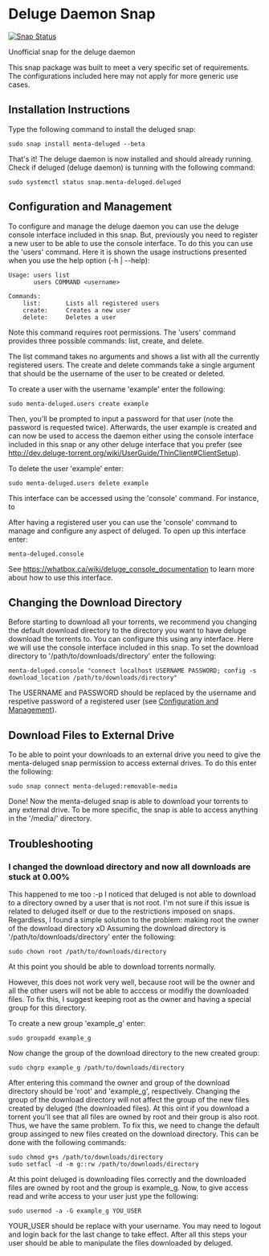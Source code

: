 # Deluge Daemon Snap

[![Snap Status](https://build.snapcraft.io/badge/dfialho/deluged-snap.svg)](https://build.snapcraft.io/user/dfialho/deluged-snap)

Unofficial snap for the deluge daemon

This snap package was built to meet a very specific set of requirements. The
configurations included here may not apply for more generic use cases.

## Installation Instructions ##

Type the following command to install the deluged snap:

    sudo snap install menta-deluged --beta
    
That's it! The deluge daemon is now installed and should already running.
Check if deluged (deluge daemon) is tunning with the following command:

    sudo systemctl status snap.menta-deluged.deluged

## Configuration and Management ##

To configure and manage the deluge daemon you can use the deluge console interface included in this snap. But, previously you need to register a new user to be able to use the console interface. To do this you can use the 'users' command. Here it is shown the usage instructions presented when you use the help option (-h | --help):

    Usage: users list
           users COMMAND <username>

    Commands:
        list:       Lists all registered users
        create:     Creates a new user
        delete:     Deletes a user
        
Note this command requires root permissions. 
The 'users' command provides three possible commands: list, create, and delete. 

The list command takes no arguments and shows a list with all the currently registered users. 
The create and delete commands take a single argument that should be the username of the user to be created or deleted.

To create a user with the username 'example' enter the following:

    sudo menta-deluged.users create example

Then, you'll be prompted to input a password for that user (note the password is requested twice). Afterwards, the user example is created and can now be used to access the daemon either using the console interface included in this snap or any other deluge interface that you prefer (see http://dev.deluge-torrent.org/wiki/UserGuide/ThinClient#ClientSetup).

To delete the user 'example' enter:

    sudo menta-deluged.users delete example

This interface can be accessed using the 'console' command. For instance, to 

After having a registered user you can use the 'console' command to manage and configure any aspect of deluged. To open up this interface enter:

    menta-deluged.console

See https://whatbox.ca/wiki/deluge_console_documentation to learn more about how to use this interface.

## Changing the Download Directory ##

Before starting to download all your torrents, we recommend you changing the default download directory to the directory you want to have deluge download the torrents to. You can configure this using any interface. Here we will use the console interface included in this snap. To set the download directory to '/path/to/downloads/directory' enter the following:

    menta-deluged.console "connect localhost USERNAME PASSWORD; config -s download_location /path/to/downloads/directory"
    
The USERNAME and PASSWORD should be replaced by the username and respetive password of a registered user (see  [Configuration and Management](#configuration-and-management)).

## Download Files to External Drive ##

To be able to point your downloads to an external drive you need to give the menta-deluged snap permission to access external drives. To do this enter the following:

    sudo snap connect menta-deluged:removable-media
    
Done! Now the menta-deluged snap is able to download your torrents to any external drive. To be more specific, the snap is able to access anything in the '/media/' directory.

## Troubleshooting ##

### I changed the download directory and now all downloads are stuck at 0.00% ###

This happened to me too :-p
I noticed that deluged is not able to download to a directory owned by a user that is not root. I'm not sure if this issue is related to deluged itself or due to the restrictions imposed on snaps. Regardless, I found a simple solution to the problem: making root the owner of the download directory xD
Assuming the download directory is '/path/to/downloads/directory' enter the following:

    sudo chown root /path/to/downloads/directory

At this point you should be able to download torrents normally.

However, this does not work very well, because root will be the owner and all the other users will not be able to acccess or modifiy the downloaded files. To fix this, I suggest keeping root as the owner and having a special group for this directory.

To create a new group 'example_g' enter:

    sudo groupadd example_g
    
Now change the group of the download directory to the new created group:

    sudo chgrp example_g /path/to/downloads/directory

After entering this command the owner and group of the download directory should be 'root' and 'example_g', respectively.
Changing the group of the download directory will not affect the group of the new files created by deluged (the downloaded files). At this oint if you download a torrent you'll see that all files are owned by root and their group is also root. Thus, we have the same problem. To fix this, we need to change the default group assinged to new files created on the download directory. This can be done with the following commands:

    sudo chmod g+s /path/to/downloads/directory
    sudo setfacl -d -m g::rw /path/to/downloads/directory

At this point deluged is downloading files correctly and the downloaded files are owned by root and the group is example_g.
Now, to give access read and write access to your user just ype the following:

    sudo usermod -a -G example_g YOU_USER
    
YOUR_USER should be replace with your username. You may need to logout and login back for the last change to take effect.
After all this steps your user should be able to manipulate the files downloaded by deluged.

